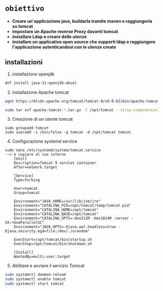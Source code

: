 # `obiettivo`
- **Creare un'applicazione java, buildarla tramite maven e raggiungerla su tomcat**
- **impostare un Apache reverse Proxy davanti tomcat**
- **installare Ldap e creare delle utenze**
- **installare un applicativo open source che supporti ldap e raggiungere l'applicazione autenticandosi con le utenze create**
## installazioni
1. installazione openjdk
```bash
dnf install java-11-openjdk-devel
```
2. installazione Apache tomcat
```bash
wget https://dlcdn.apache.org/tomcat/tomcat-9/v9.0.62/bin/apache-tomcat-9.0.62.
```
```bash
sudo tar xvf apache-tomcat-*.tar.gz -C /opt/tomcat --strip-components=1
```
3. Creazione di un utente tomcat
```shell
sudo groupadd tomcat
sudo useradd -s /bin/false -g tomcat -d /opt/tomcat tomcat
```
4. Configurazione systemd service
```
sudo nano /etc/systemd/system/tomcat.service
--> e copiare al suo interno
    [Unit]
    Description=Tomcat 9 servlet container
    After=network.target

    [Service]
    Type=forking

    User=tomcat
    Group=tomcat

    Environment="JAVA_HOME=/usr/lib/jvm/jre"
    Environment="CATALINA_PID=/opt/tomcat/temp/tomcat.pid"
    Environment="CATALINA_HOME=/opt/tomcat"
    Environment="CATALINA_BASE=/opt/tomcat"
    Environment="CATALINA_OPTS=-Xms512M -Xmx1024M -server -XX:+UseParallelGC"
    Environment="JAVA_OPTS=-Djava.awt.headless=true -Djava.security.egd=file:/dev/./urandom"
    
    ExecStart=/opt/tomcat/bin/startup.sh
    ExecStop=/opt/tomcat/bin/shutdown.sh

    [Install]
    WantedBy=multi-user.target
```
5. Abilitare e avviare il servizio Tomcat
```bash
sudo systemctl daemon-reload
sudo systemctl enable tomcat
sudo systemctl start tomcat
```










   
